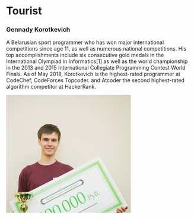 # Tourist

### Gennady Korotkevich

A Belarusian sport programmer who has won major international competitions since age 11, as well as numerous national competitions. His top accomplishments include six consecutive gold medals in the International Olympiad in Informatics[1] as well as the world championship in the 2013 and 2015 International Collegiate Programming Contest World Finals. As of May 2018, Korotkevich is the highest-rated programmer at CodeChef, CodeForces Topcoder. and Atcoder the second highest-rated algorithm competitor at HackerRank.

![Alt Text](img/Korotkevich.jpg)
